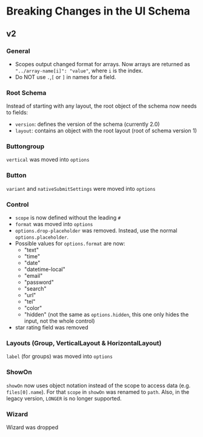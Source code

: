 # Breaking Changes in the UI Schema

## v2

### General

- Scopes output changed format for arrays. Now arrays are returned as `"../array-name[i]": "value"`, where `i` is the
  index.
- Do NOT use `.`,`[` or `]` in names for a field.

### Root Schema

Instead of starting with any layout, the root object of the schema now needs to fields:

- `version`: defines the version of the schema (currently 2.0)
- `layout`: contains an object with the root layout (root of schema version 1)

### Buttongroup

`vertical` was moved into `options`

### Button

`variant` and `nativeSubmitSettings` were moved into `options`

### Control

- `scope` is now defined without the leading `#`
- `format` was moved into `options`
- `options.drop-placeholder` was removed. Instead, use the normal `options.placeholder`.
- Possible values for `options.format` are now:
    - "text"
    - "time"
    - "date"
    - "datetime-local"
    - "email"
    - "password"
    - "search"
    - "url"
    - "tel"
    - "color"
    - "hidden" (not the same as `options.hidden`, this one only hides the input, not the whole control)
- star rating field was removed

### Layouts (Group, VerticalLayout & HorizontalLayout)

`label` (for groups) was moved into `options`

### ShowOn

`showOn` now uses object notation instead of the scope to access data (e.g. `files[0].name`). For that `scope` in
`showOn` was renamed to `path`.
Also, in the legacy version, `LONGER` is no longer supported.

### Wizard

Wizard was dropped
